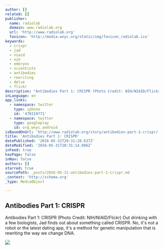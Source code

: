 ```yaml
---
author: []
related: []
publisher:
  name: radiolab
  domain: www.radiolab.org
  url: 'http://www.radiolab.org'
  favicon: 'http://media.wnyc.org/static/img/favicon_radiolab.ico'
keywords:
  - crispr
  - jad
  - niaid
  - nih
  - embryos
  - scientists
  - antibodies
  - rewriting
  - delve
  - flickr
description: "Antibodies Part 1: CRISPR (Photo Credit: NIH/NIAID/Flickr) Out drinking with a few biologists, Jad finds out about something called CRISPR. No, it's not a robot or the latest dating app, it's a method for genetic manipulation that is rewriting the way we change DNA."
inLanguage: en
app_links:
  - namespace: twitter
    type: iphone
    id: '470219771'
  - namespace: twitter
    type: googleplay
    id: org.wnyc.android
isBasedOnUrl: 'http://www.radiolab.org/story/antibodies-part-1-crispr/'
title: 'Antibodies Part 1: CRISPR'
datePublished: '2016-05-31T20:31:20.637Z'
dateModified: '2016-05-31T20:31:14.086Z'
inFeed: true
hasPage: false
inNav: false
authors: []
starred: true
sourcePath: _posts/2016-05-31-antibodies-part-1-crispr.md
_context: 'http://schema.org'
_type: MediaObject

---
```

<article style=""><h1>Antibodies Part 1: CRISPR</h1><p>Antibodies Part 1: CRISPR (Photo Credit: NIH/NIAID/Flickr) Out drinking with a few biologists, Jad finds out about something called CRISPR. No, it's not a robot or the latest dating app, it's a method for genetic manipulation that is rewriting the way we change DNA.</p><img src="https://media2.wnyc.org/i/1200/627/c/80/1/5927204872_5a6d669faf_o.jpg" /></article>
